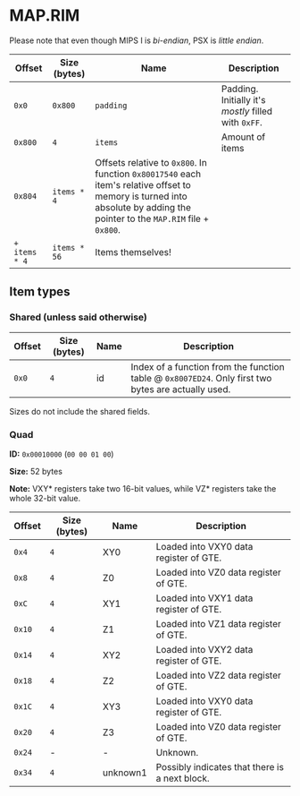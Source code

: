 # MAP.RIM

Please note that even though MIPS I is *bi-endian*, PSX is *little endian*.

|Offset|Size (bytes)|Name|Description|
|------|----|----|-----------|
|`0x0`|`0x800`|`padding`|Padding. Initially it's *mostly* filled with `0xFF`.|
|`0x800`|`4`|`items`|Amount of items|
|`0x804`|`items * 4`|Offsets relative to `0x800`. In function `0x80017540` each item's relative offset to memory is turned into absolute by adding the pointer to the `MAP.RIM` file + `0x800`.|
|`+ items * 4`|`items * 56`|Items themselves!|


## Item types

### Shared (unless said otherwise)

|Offset|Size (bytes)|Name|Description|
|------|------------|----|-----------|
|`0x0`|`4`|id|Index of a function from the function table @ `0x8007ED24`. Only first two bytes are actually used.|

Sizes do not include the shared fields.

### Quad

**ID:** `0x00010000` (`00 00 01 00`)

**Size:** 52 bytes

**Note:** VXY\* registers take two 16-bit values, while VZ\* registers take the whole 32-bit value.

|Offset|Size (bytes)|Name|Description|
|------|------------|----|-----------|
|`0x4`|`4`|XY0|Loaded into VXY0 data register of GTE.|
|`0x8`|`4`|Z0|Loaded into VZ0 data register of GTE.|
|`0xC`|`4`|XY1|Loaded into VXY1 data register of GTE.|
|`0x10`|`4`|Z1|Loaded into VZ1 data register of GTE.|
|`0x14`|`4`|XY2|Loaded into VXY2 data register of GTE.|
|`0x18`|`4`|Z2|Loaded into VZ2 data register of GTE.|
|`0x1C`|`4`|XY3|Loaded into VXY0 data register of GTE.|
|`0x20`|`4`|Z3|Loaded into VZ0 data register of GTE.|
|`0x24`|-|-|Unknown.|
|`0x34`|`4`|unknown1|Possibly indicates that there is a next block.|
